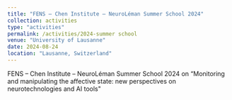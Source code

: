 ```yaml
---
title: "FENS – Chen Institute – NeuroLéman Summer School 2024"
collection: activities
type: "activities"
permalink: /activities/2024-summer school
venue: "University of Lausanne"
date: 2024-08-24
location: "Lausanne, Switzerland"
---
```


FENS – Chen Institute – NeuroLéman Summer School 2024 on “Monitoring and manipulating the affective state: new perspectives on neurotechnologies and AI tools"
